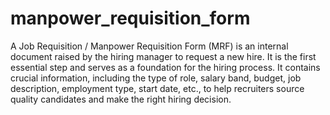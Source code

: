 # manpower_requisition_form

A Job Requisition / Manpower Requisition Form (MRF) is an internal document raised by the hiring manager to request a new hire. It is the first essential step and serves as a foundation for the hiring process. It contains crucial information, including the type of role, salary band, budget, job description, employment type, start date, etc., to help recruiters source quality candidates and make the right hiring decision.
